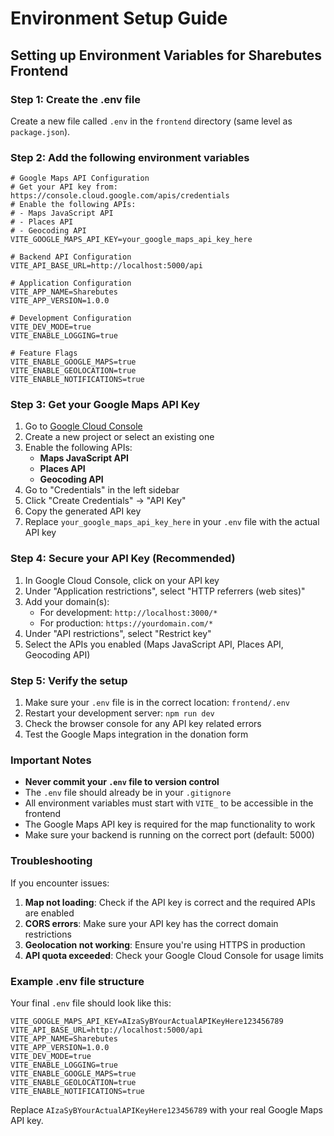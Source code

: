 # Environment Setup Guide

## Setting up Environment Variables for Sharebutes Frontend

### Step 1: Create the .env file

Create a new file called `.env` in the `frontend` directory (same level as `package.json`).

### Step 2: Add the following environment variables

```env
# Google Maps API Configuration
# Get your API key from: https://console.cloud.google.com/apis/credentials
# Enable the following APIs:
# - Maps JavaScript API
# - Places API
# - Geocoding API
VITE_GOOGLE_MAPS_API_KEY=your_google_maps_api_key_here

# Backend API Configuration
VITE_API_BASE_URL=http://localhost:5000/api

# Application Configuration
VITE_APP_NAME=Sharebutes
VITE_APP_VERSION=1.0.0

# Development Configuration
VITE_DEV_MODE=true
VITE_ENABLE_LOGGING=true

# Feature Flags
VITE_ENABLE_GOOGLE_MAPS=true
VITE_ENABLE_GEOLOCATION=true
VITE_ENABLE_NOTIFICATIONS=true
```

### Step 3: Get your Google Maps API Key

1. Go to [Google Cloud Console](https://console.cloud.google.com/)
2. Create a new project or select an existing one
3. Enable the following APIs:
   - **Maps JavaScript API**
   - **Places API**
   - **Geocoding API**
4. Go to "Credentials" in the left sidebar
5. Click "Create Credentials" → "API Key"
6. Copy the generated API key
7. Replace `your_google_maps_api_key_here` in your `.env` file with the actual API key

### Step 4: Secure your API Key (Recommended)

1. In Google Cloud Console, click on your API key
2. Under "Application restrictions", select "HTTP referrers (web sites)"
3. Add your domain(s):
   - For development: `http://localhost:3000/*`
   - For production: `https://yourdomain.com/*`
4. Under "API restrictions", select "Restrict key"
5. Select the APIs you enabled (Maps JavaScript API, Places API, Geocoding API)

### Step 5: Verify the setup

1. Make sure your `.env` file is in the correct location: `frontend/.env`
2. Restart your development server: `npm run dev`
3. Check the browser console for any API key related errors
4. Test the Google Maps integration in the donation form

### Important Notes

- **Never commit your `.env` file to version control**
- The `.env` file should already be in your `.gitignore`
- All environment variables must start with `VITE_` to be accessible in the frontend
- The Google Maps API key is required for the map functionality to work
- Make sure your backend is running on the correct port (default: 5000)

### Troubleshooting

If you encounter issues:

1. **Map not loading**: Check if the API key is correct and the required APIs are enabled
2. **CORS errors**: Make sure your API key has the correct domain restrictions
3. **Geolocation not working**: Ensure you're using HTTPS in production
4. **API quota exceeded**: Check your Google Cloud Console for usage limits

### Example .env file structure

Your final `.env` file should look like this:

```env
VITE_GOOGLE_MAPS_API_KEY=AIzaSyBYourActualAPIKeyHere123456789
VITE_API_BASE_URL=http://localhost:5000/api
VITE_APP_NAME=Sharebutes
VITE_APP_VERSION=1.0.0
VITE_DEV_MODE=true
VITE_ENABLE_LOGGING=true
VITE_ENABLE_GOOGLE_MAPS=true
VITE_ENABLE_GEOLOCATION=true
VITE_ENABLE_NOTIFICATIONS=true
```

Replace `AIzaSyBYourActualAPIKeyHere123456789` with your real Google Maps API key.
